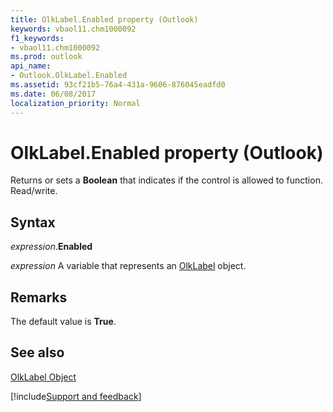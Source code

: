 ```yaml
---
title: OlkLabel.Enabled property (Outlook)
keywords: vbaol11.chm1000092
f1_keywords:
- vbaol11.chm1000092
ms.prod: outlook
api_name:
- Outlook.OlkLabel.Enabled
ms.assetid: 93cf21b5-76a4-431a-9606-876045eadfd0
ms.date: 06/08/2017
localization_priority: Normal
---
```



# OlkLabel.Enabled property (Outlook)

Returns or sets a **Boolean** that indicates if the control is allowed to function. Read/write.


## Syntax

_expression_.**Enabled**

_expression_ A variable that represents an [OlkLabel](Outlook.OlkLabel.md) object.


## Remarks

The default value is **True**.


## See also


[OlkLabel Object](Outlook.OlkLabel.md)

[!include[Support and feedback](~/includes/feedback-boilerplate.md)]